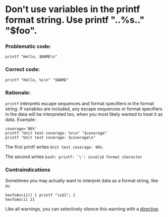 # Don't use variables in the printf format string. Use printf "..%s.." "$foo".

### Problematic code:

    printf "Hello, $NAME\n"

### Correct code:

    printf "Hello, %s\n" "$NAME"

### Rationale:

`printf` interprets escape sequences and format specifiers in the format string. If variables are included, any escape sequences or format specifiers in the data will be interpreted too, when you most likely wanted to treat it as data. Example:

    coverage='96%'
    printf "Unit test coverage: %s\n" "$coverage"
    printf "Unit test coverage: $coverage\n"

The first printf writes `Unit test coverage: 96%`. 

The second writes ``bash: printf: `\': invalid format character``

### Contraindications

Sometimes you may actually want to interpret data as a format string, like in:

    hexToAscii() { printf "\x$1"; }
    hexToAscii 21

Like all warnings, you can selectively silence this warning with a [directive](Directive). 